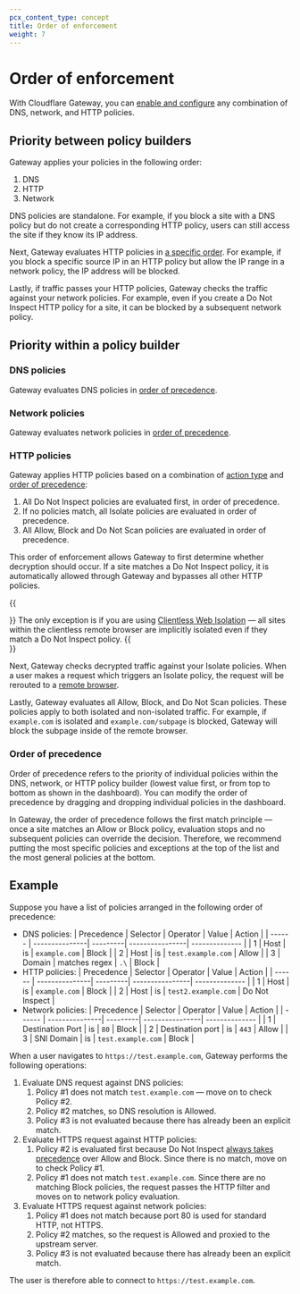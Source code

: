 ```yaml
---
pcx_content_type: concept
title: Order of enforcement
weight: 7
---
```


# Order of enforcement

With Cloudflare Gateway, you can [enable and configure](/cloudflare-one/policies/filtering/initial-setup/) any combination of DNS, network, and HTTP policies.

## Priority between policy builders

Gateway applies your policies in the following order:

1. DNS
2. HTTP
3. Network

DNS policies are standalone. For example, if you block a site with a DNS policy but do not create a corresponding HTTP policy, users can still access the site if they know its IP address.

Next, Gateway evaluates HTTP policies in [a specific order](#http-policies). For example, if you block a specific source IP in an HTTP policy but allow the IP range in a network policy, the IP address will be blocked.

Lastly, if traffic passes your HTTP policies, Gateway checks the traffic against your network policies. For example, even if you create a Do Not Inspect HTTP policy for a site, it can be blocked by a subsequent network policy.

## Priority within a policy builder

### DNS policies

Gateway evaluates DNS policies in [order of precedence](#order-of-precedence).

### Network policies

Gateway evaluates network policies in [order of precedence](#order-of-precedence).

### HTTP policies

Gateway applies HTTP policies based on a combination of [action type](/cloudflare-one/policies/filtering/http-policies/#actions) and [order of precedence](#order-of-precedence):

1. All Do Not Inspect policies are evaluated first, in order of precedence.
2. If no policies match, all Isolate policies are evaluated in order of precedence.
3. All Allow, Block and Do Not Scan policies are evaluated in order of precedence.

This order of enforcement allows Gateway to first determine whether decryption should occur. If a site matches a Do Not Inspect policy, it is automatically allowed through Gateway and bypasses all other HTTP policies.

{{<Aside type="note">}}
The only exception is if you are using [Clientless Web Isolation](/cloudflare-one/policies/browser-isolation/agentless/clientless-browser-isolation/) — all sites within the clientless remote browser are implicitly isolated even if they match a Do Not Inspect policy.
{{</Aside>}}

Next, Gateway checks decrypted traffic against your Isolate policies. When a user makes a request which triggers an Isolate policy, the request will be rerouted to a [remote browser](/cloudflare-one/policies/browser-isolation/).

Lastly, Gateway evaluates all Allow, Block, and Do Not Scan policies. These policies apply to both isolated and non-isolated traffic. For example, if `example.com` is isolated and `example.com/subpage` is blocked, Gateway will block the subpage inside of the remote browser.

### Order of precedence

Order of precedence refers to the priority of individual policies within the DNS, network, or HTTP policy builder (lowest value first, or from top to bottom as shown in the dashboard).  You can modify the order of precedence by dragging and dropping individual policies in the dashboard.

In Gateway, the order of precedence follows the first match principle — once a site matches an Allow or Block policy, evaluation stops and no subsequent policies can override the decision. Therefore, we recommend putting the most specific policies and exceptions at the top of the list and the most general policies at the bottom.

## Example

Suppose you have a list of policies arranged in the following order of precedence:

- DNS policies:
    | Precedence | Selector       | Operator | Value           | Action         |
    | ------     | ---------------| ---------| ----------------| -------------- |
    | 1          | Host           | is       | `example.com`   | Block        |
    | 2          | Host           | is       | `test.example.com` | Allow |
    | 3          | Domain         | matches regex | `.\`       | Block |
- HTTP policies:
    | Precedence | Selector       | Operator | Value           | Action         |
    | ------     | ---------------| ---------| ----------------| -------------- |
    | 1          | Host           | is       | `example.com`   | Block        |
    | 2          | Host           | is       | `test2.example.com` | Do Not Inspect |
- Network policies:
    | Precedence | Selector       | Operator | Value           | Action         |
    | ------     | ---------------| ---------| ----------------| -------------- |
    | 1          | Destination Port    | is       | `80`       | Block        |
    | 2          | Destination port    | is       | `443`     | Allow |
    | 3          | SNI Domain          | is       | `test.example.com` | Block |

When a user navigates to `https://test.example.com`, Gateway performs the following operations:

1. Evaluate DNS request against DNS policies:
    1. Policy #1 does not match `test.example.com` — move on to check Policy #2.
    2. Policy #2 matches, so DNS resolution is Allowed.
    3. Policy #3 is not evaluated because there has already been an explicit match.
2. Evaluate HTTPS request against HTTP policies:
    1. Policy #2 is evaluated first because Do Not Inspect [always takes precedence](#http-policies) over Allow and Block. Since there is no match, move on to check Policy #1.
    2. Policy #1 does not match `test.example.com`. Since there are no matching Block policies, the request passes the HTTP filter and moves on to network policy evaluation.
3. Evaluate HTTPS request against network policies:
    1. Policy #1 does not match because port 80 is used for standard HTTP, not HTTPS.
    2. Policy #2 matches, so the request is Allowed and proxied to the upstream server.
    3. Policy #3 is not evaluated because there has already been an explicit match.

The user is therefore able to connect to `https://test.example.com`.
